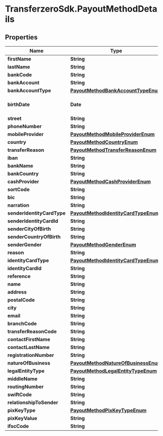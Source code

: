 # TransferzeroSdk.PayoutMethodDetails

## Properties

Name | Type | Description | Notes
------------ | ------------- | ------------- | -------------
**firstName** | **String** |  | 
**lastName** | **String** |  | 
**bankCode** | **String** |  | 
**bankAccount** | **String** |  | 
**bankAccountType** | [**PayoutMethodBankAccountTypeEnum**](PayoutMethodBankAccountTypeEnum.md) |  | [optional] 
**birthDate** | **Date** | Date of birth of recipient | [optional] 
**street** | **String** |  | 
**phoneNumber** | **String** |  | 
**mobileProvider** | [**PayoutMethodMobileProviderEnum**](PayoutMethodMobileProviderEnum.md) |  | 
**country** | [**PayoutMethodCountryEnum**](PayoutMethodCountryEnum.md) |  | 
**transferReason** | [**PayoutMethodTransferReasonEnum**](PayoutMethodTransferReasonEnum.md) |  | 
**iban** | **String** |  | 
**bankName** | **String** |  | 
**bankCountry** | **String** |  | [optional] 
**cashProvider** | [**PayoutMethodCashProviderEnum**](PayoutMethodCashProviderEnum.md) |  | 
**sortCode** | **String** |  | [optional] 
**bic** | **String** |  | [optional] 
**narration** | **String** |  | [optional] 
**senderIdentityCardType** | [**PayoutMethodIdentityCardTypeEnum**](PayoutMethodIdentityCardTypeEnum.md) |  | 
**senderIdentityCardId** | **String** |  | 
**senderCityOfBirth** | **String** |  | [optional] 
**senderCountryOfBirth** | **String** |  | [optional] 
**senderGender** | [**PayoutMethodGenderEnum**](PayoutMethodGenderEnum.md) |  | [optional] 
**reason** | **String** |  | [optional] 
**identityCardType** | [**PayoutMethodIdentityCardTypeEnum**](PayoutMethodIdentityCardTypeEnum.md) |  | 
**identityCardId** | **String** |  | 
**reference** | **String** |  | [optional] 
**name** | **String** |  | 
**address** | **String** |  | 
**postalCode** | **String** |  | 
**city** | **String** |  | 
**email** | **String** |  | [optional] 
**branchCode** | **String** |  | 
**transferReasonCode** | **String** |  | [optional] 
**contactFirstName** | **String** |  | [optional] 
**contactLastName** | **String** |  | [optional] 
**registrationNumber** | **String** |  | [optional] 
**natureOfBusiness** | [**PayoutMethodNatureOfBusinessEnum**](PayoutMethodNatureOfBusinessEnum.md) |  | [optional] 
**legalEntityType** | [**PayoutMethodLegalEntityTypeEnum**](PayoutMethodLegalEntityTypeEnum.md) |  | [optional] 
**middleName** | **String** |  | 
**routingNumber** | **String** |  | [optional] 
**swiftCode** | **String** |  | [optional] 
**relationshipToSender** | **String** |  | [optional] 
**pixKeyType** | [**PayoutMethodPixKeyTypeEnum**](PayoutMethodPixKeyTypeEnum.md) |  | [optional] 
**pixKeyValue** | **String** |  | [optional] 
**ifscCode** | **String** |  | 


